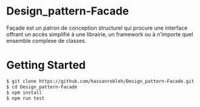 # Design_pattern-Facade
Façade est un patron de conception structurel qui procure une
interface offrant un accès simplifié à une librairie, un framework
ou à n’importe quel ensemble complexe de classes.

# Getting Started
```bash
$ git clone https://github.com/hassanrobleh/Design_pattern-Facade.git
$ cd Design_pattern-Facade
$ npm install
$ npm run test


